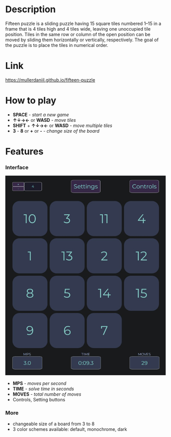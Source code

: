 # Description
Fifteen puzzle is a sliding puzzle having 15 square tiles numbered 1–15 in a frame that is 4 tiles high and 4 tiles wide, leaving one unoccupied tile position. Tiles in the same row or column of the open position can be moved by sliding them horizontally or vertically, respectively. The goal of the puzzle is to place the tiles in numerical order.

# Link
https://mullerdaniil.github.io/fifteen-puzzle

# How to play
- **SPACE** - *start a new game*
- **↑↓→←** or **WASD** - *move tiles*
- **SHIFT** + **↑↓→←** or **WASD** - *move multiple tiles*
- **3** - **8** or **+** or **-** - *change size of the board*

# Features
### Interface
![Interface image](/assets/images/interface15.jpg)
- **MPS** - *moves per second*
- **TIME** - *solve time in seconds*
- **MOVES** - *total number of moves*
- Controls, Setting buttons

### More
- changeable size of a board from 3 to 8
- 3 color schemes available: default, monochrome, dark